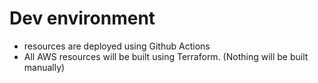 # Dev environment 
- resources are deployed using Github Actions
- All AWS resources will be built using Terraform. (Nothing will be built manually)
